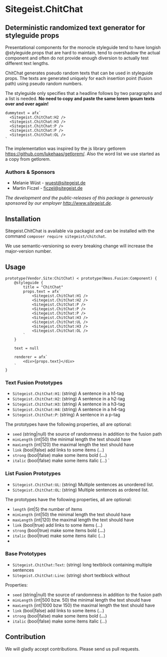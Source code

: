 # Sitegeist.ChitChat
## Deterministic randomized text generator for styleguide props 

Presentational components for the monocle styleguide tend to have longish @styleguide.props that are hard to maintain, 
tend to overshadow the actual component and often do not provide enough diversion to actually test different text lengths.

ChitChat generates pseudo random texts that can be used in styleguide props. The texts are generated uniquely for each
insertion point (fusion path) using pseudo random numbers.

The styleguide only specifies that a headline follows by two paragraphs and a list is needed. **No need to copy and paste the 
same lorem ipsum texts over and over again!**

```neosfusion
dummytext = afx`
  <Sitegeist.ChitChat:H2 />
  <Sitegeist.ChitChat:H3 />
  <Sitegeist.ChitChat:P />
  <Sitegeist.ChitChat:P />
  <Sitegeist.ChitChat:OL />
`
```

The implementation was inspired by the js library getlorem https://github.com/lukehaas/getlorem/. 
Also the word list we use started as a copy from getlorem.

### Authors & Sponsors

* Melanie Wüst - wuest@sitegeist.de
* Martin Ficzel - ficzel@sitegeist.de

*The development and the public-releases of this package is generously sponsored
by our employer http://www.sitegeist.de.*

## Installation

Sitegeist.ChitChat is available via packagist and can be installed with the command `composer require sitegeist/chitchat`.

We use semantic-versioning so every breaking change will increase the major-version number.

## Usage

```neosfusion
prototype(Vendor.Site:ChitChat) < prototype(Neos.Fusion:Component) {
    @styleguide {
        title = "ChitChat"
        props.text = afx`
            <Sitegeist.ChitChat:H1 />
            <Sitegeist.ChitChat:H2 />
            <Sitegeist.ChitChat:P />
            <Sitegeist.ChitChat:P />
            <Sitegeist.ChitChat:P />
            <Sitegeist.ChitChat:H3 />
            <Sitegeist.ChitChat:UL />
            <Sitegeist.ChitChat:H3 />
            <Sitegeist.ChitChat:OL />
        `
    }

    text = null

    renderer = afx`
        <div>{props.text}</div>
    `
}
```

### Text Fusion Prototypes

- `Sitegeist.ChitChat:H1`:  (string) A sentence in a h1-tag
- `Sitegeist.ChitChat:H2`:  (string) A sentence in a h2-tag
- `Sitegeist.ChitChat:H3`:  (string) A sentence in a h3-tag
- `Sitegeist.ChitChat:H4`:  (string) A sentence in a h4-tag
- `Sitegeist.ChitChat:P`:  (string) A sentence in a p-tag

The prototypes have the following properties, all are optional:

- `seed` (string|null) the source of randomness in addition to the fusion path
- `minLength` (int|50) the minimal length the text should have
- `maxLength` (int|120) the maximal length the text should have
- `link` (bool|false) add links to some items (<a hraf="#">...</s>)
- `strong` (bool|false) make some items bold (<strong>...</strong>)
- `italic` (bool|false) make some items italic (<i>...</i>)
  `
### List Fusion Prototypes
 
- `Sitegeist.ChitChat:UL`:  (string) Multiple sentences as unordered list.
- `Sitegeist.ChitChat:OL`:  (string) Multiple sentences as ordered list.

The prototypes have the following properties, all are optional:

- `length` (int|5) the number of items
- `minLength` (int|50) the minimal length the text should have
- `maxLength` (int|120) the maximal length the text should have
- `link` (bool|true) add links to some items (<a hraf="#">...</s>)
- `strong` (bool|true) make some items bold (<strong>...</strong>)
- `italic` (bool|true) make some items italic (<i>...</i>)
- 
### Base Prototypes 

- `Sitegeist.ChitChat:Text`:  (string) long textblock containing multiple sentences
- `Sitegeist.ChitChat:Line`:  (string) short textblock without 

Properties:

- `seed` (string|null) the source of randomness in addition to the fusion path
- `minLength` (int|500 bzw. 50) the minimal length the text should have
- `maxLength` (int|1000 bzw 150) the maximal length the text should have
- `link` (bool|false) add links to some items (<a hraf="#">...</s>)
- `strong` (bool|false) make some items bold (<strong>...</strong>)
- `italic` (bool|false) make some items italic (<i>...</i>)

## Contribution

We will gladly accept contributions. Please send us pull requests.
